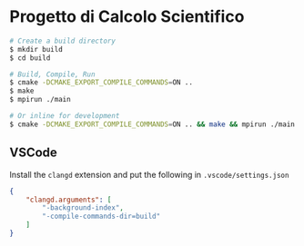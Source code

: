 # Progetto di Calcolo Scientifico

```bash shell
# Create a build directory
$ mkdir build
$ cd build

# Build, Compile, Run
$ cmake -DCMAKE_EXPORT_COMPILE_COMMANDS=ON ..
$ make
$ mpirun ./main

# Or inline for development
$ cmake -DCMAKE_EXPORT_COMPILE_COMMANDS=ON .. && make && mpirun ./main
```

## VSCode

Install the `clangd` extension and put the following in `.vscode/settings.json`

```json
{
    "clangd.arguments": [
        "-background-index", 
        "-compile-commands-dir=build"
    ]
}
```